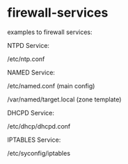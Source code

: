 firewall-services
=================

examples to firewall services:


NTPD Service:

/etc/ntp.conf



NAMED Service:

/etc/named.conf (main config)

/var/named/target.local (zone template)



DHCPD Service:

/etc/dhcp/dhcpd.conf



IPTABLES Service:

/etc/syconfig/iptables
